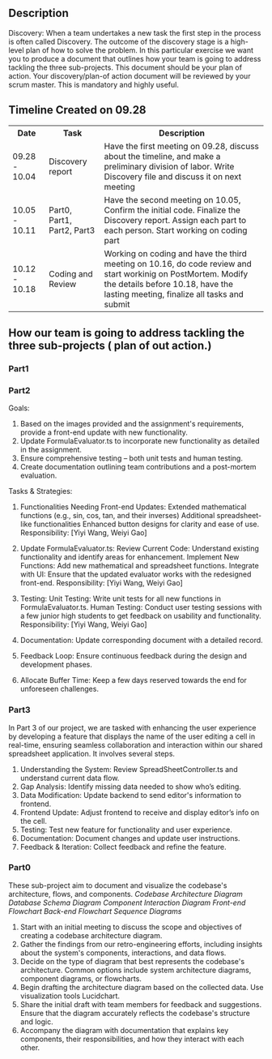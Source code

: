 ## Description

Discovery: When a team undertakes a new task the first step in the process is often called Discovery. The outcome of the discovery stage is a high-level plan of how to solve the problem. In this particular exercise we want you to produce a document that outlines how your team is going to address tackling the three sub-projects. This document should be your plan of action. Your discovery/plan-of action document will be reviewed by your scrum master. This is mandatory and highly useful.

## Timeline Created on 09.28
<table>
    <theader>
        <tr>
            <th>
            Date
            </th>
            <th>
            Task
            </th>
            <th>
            Description
            </th>
        </tr>
    </theader>
<tr>
    <td>
    09.28 - 10.04
    </td>
    <td>
    Discovery report
    </td>
    <td>
    Have the first meeting on 09.28, discuss about the timeline, and make a preliminary division of labor. Write Discovery file and discuss it on next meeting
    </td>

</tr>
<tr>
    <td>
    10.05 - 10.11
    </td>
    <td>
    Part0, Part1, Part2, Part3
    </td>
    <td>
    Have the second meeting on 10.05, Confirm the initial code. Finalize the Discovery report. Assign each part to each person. Start working on coding part
    </td>
</tr>
<tr>
    <td>
    10.12 - 10.18 
    </td>
    <td>
   Coding and Review
    </td>
    <td>
    Working on coding and have the third meeting on 10.16, do code review and start workinig on PostMortem. Modify the details before 10.18, have the lasting meeting, finalize all tasks and submit
    </td>
</tr>

</table>


## How our team is going to address tackling the three sub-projects ( plan of out action.)

### Part1

### Part2
Goals:
1. Based on the images provided and the assignment's requirements, provide a front-end update with new functionality.
2. Update FormulaEvaluator.ts to incorporate new functionality as detailed in the assignment.
3. Ensure comprehensive testing – both unit tests and human testing.
4. Create documentation outlining team contributions and a post-mortem evaluation.

Tasks & Strategies:
1. Functionalities Needing Front-end Updates:
Extended mathematical functions (e.g., sin, cos, tan, and their inverses)
Additional spreadsheet-like functionalities
Enhanced button designs for clarity and ease of use.
Responsibility: [Yiyi Wang, Weiyi Gao]

2. Update FormulaEvaluator.ts:
Review Current Code: Understand existing functionality and identify areas for enhancement.
Implement New Functions: Add new mathematical and spreadsheet functions.
Integrate with UI: Ensure that the updated evaluator works with the redesigned front-end.
Responsibility: [Yiyi Wang, Weiyi Gao]

3. Testing:
Unit Testing: Write unit tests for all new functions in FormulaEvaluator.ts.
Human Testing: Conduct user testing sessions with a few junior high students to get feedback on usability and functionality.
Responsibility: [Yiyi Wang, Weiyi Gao]

4. Documentation:
Update corresponding document with a detailed record.

5. Feedback Loop: 
Ensure continuous feedback during the design and development phases.

6. Allocate Buffer Time: 
Keep a few days reserved towards the end for unforeseen challenges.

### Part3
In Part 3 of our project, we are tasked with enhancing the user experience by developing a feature that displays the name of the user editing a cell in real-time, ensuring seamless collaboration and interaction within our shared spreadsheet application.
It involves several steps.
1. Understanding the System: Review SpreadSheetController.ts and understand current data flow.
2. Gap Analysis: Identify missing data needed to show who’s editing.
3. Data Modification: Update backend to send editor's information to frontend.
4. Frontend Update: Adjust frontend to receive and display editor’s info on the cell.
5. Testing: Test new feature for functionality and user experience.
6. Documentation: Document changes and update user instructions.
7. Feedback & Iteration: Collect feedback and refine the feature.

### Part0 
These sub-project aim to document and visualize the codebase's architecture, flows, and components. 
*Codebase Architecture Diagram*  *Database Schema Diagram* *Component Interaction Diagram* *Front-end Flowchart* *Back-end Flowchart* *Sequence Diagrams*
1. Start with an initial meeting to discuss the scope and objectives of creating a codebase architecture diagram.
2. Gather the findings from our retro-engineering efforts, including insights about the system's components, interactions, and data flows.
3. Decide on the type of diagram that best represents the codebase's architecture. Common options include system architecture diagrams, component diagrams, or flowcharts.
4. Begin drafting the architecture diagram based on the collected data. Use visualization tools Lucidchart.
5. Share the initial draft with team members for feedback and suggestions. Ensure that the diagram accurately reflects the codebase's structure and logic.
6. Accompany the diagram with documentation that explains key components, their responsibilities, and how they interact with each other.
